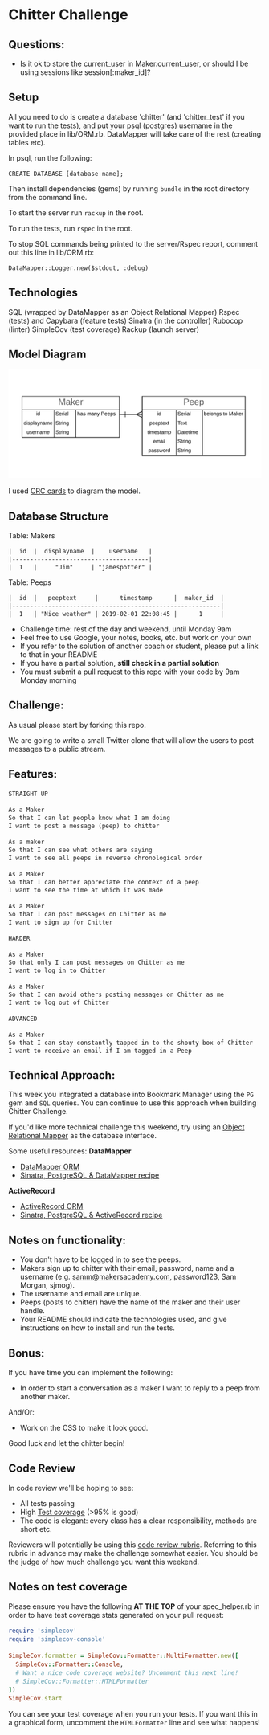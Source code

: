 
Chitter Challenge
=================

## Questions:

- Is it ok to store the current_user in Maker.current_user, or should I be using sessions like session[:maker_id]?

## Setup

All you need to do is create a database 'chitter' (and 'chitter_test' if you want to run the tests), and put your psql (postgres) username in the provided place in lib/ORM.rb. DataMapper will take care of the rest (creating tables etc).

In psql, run the following:

```
CREATE DATABASE [database name];
```

Then install dependencies (gems) by running `bundle` in the root directory from the command line.

To start the server run `rackup` in the root.

To run the tests, run `rspec` in the root.

To stop SQL commands being printed to the server/Rspec report, comment out this line in lib/ORM.rb:
```
DataMapper::Logger.new($stdout, :debug)
```

## Technologies

SQL (wrapped by DataMapper as an Object Relational Mapper)
Rspec (tests) and Capybara (feature tests)
Sinatra (in the controller)
Rubocop (linter)
SimpleCov (test coverage)
Rackup (launch server)

## Model Diagram

![One Maker has many Peeps](img/model_diagram.png)

I used [CRC cards](http://agilemodeling.com/artifacts/crcModel.htm) to diagram the model.

## Database Structure

Table: Makers
```
|  id  |  displayname  |    username   |
|--------------------------------------|
|  1   |     "Jim"     | "jamespotter" |
```
Table: Peeps
```
|  id  |   peeptext     |      timestamp      |  maker_id  |
|----------------------------------------------------------|
|  1   | "Nice weather" | 2019-02-01 22:08:45 |      1     |
```


* Challenge time: rest of the day and weekend, until Monday 9am
* Feel free to use Google, your notes, books, etc. but work on your own
* If you refer to the solution of another coach or student, please put a link to that in your README
* If you have a partial solution, **still check in a partial solution**
* You must submit a pull request to this repo with your code by 9am Monday morning

Challenge:
-------

As usual please start by forking this repo.

We are going to write a small Twitter clone that will allow the users to post messages to a public stream.

Features:
-------

```
STRAIGHT UP

As a Maker
So that I can let people know what I am doing  
I want to post a message (peep) to chitter

As a maker
So that I can see what others are saying  
I want to see all peeps in reverse chronological order

As a Maker
So that I can better appreciate the context of a peep
I want to see the time at which it was made

As a Maker
So that I can post messages on Chitter as me
I want to sign up for Chitter

HARDER

As a Maker
So that only I can post messages on Chitter as me
I want to log in to Chitter

As a Maker
So that I can avoid others posting messages on Chitter as me
I want to log out of Chitter

ADVANCED

As a Maker
So that I can stay constantly tapped in to the shouty box of Chitter
I want to receive an email if I am tagged in a Peep
```

Technical Approach:
-----

This week you integrated a database into Bookmark Manager using the `PG` gem and `SQL` queries. You can continue to use this approach when building Chitter Challenge.

If you'd like more technical challenge this weekend, try using an [Object Relational Mapper](https://en.wikipedia.org/wiki/Object-relational_mapping) as the database interface.

Some useful resources:
**DataMapper**
- [DataMapper ORM](https://datamapper.org/)
- [Sinatra, PostgreSQL & DataMapper recipe](http://recipes.sinatrarb.com/p/databases/postgresql-datamapper)

**ActiveRecord**
- [ActiveRecord ORM](https://guides.rubyonrails.org/active_record_basics.html)
- [Sinatra, PostgreSQL & ActiveRecord recipe](http://recipes.sinatrarb.com/p/databases/postgresql-activerecord?#article)


Notes on functionality:
------

* You don't have to be logged in to see the peeps.
* Makers sign up to chitter with their email, password, name and a username (e.g. samm@makersacademy.com, password123, Sam Morgan, sjmog).
* The username and email are unique.
* Peeps (posts to chitter) have the name of the maker and their user handle.
* Your README should indicate the technologies used, and give instructions on how to install and run the tests.

Bonus:
-----

If you have time you can implement the following:

* In order to start a conversation as a maker I want to reply to a peep from another maker.

And/Or:

* Work on the CSS to make it look good.

Good luck and let the chitter begin!

Code Review
-----------

In code review we'll be hoping to see:

* All tests passing
* High [Test coverage](https://github.com/makersacademy/course/blob/master/pills/test_coverage.md) (>95% is good)
* The code is elegant: every class has a clear responsibility, methods are short etc.

Reviewers will potentially be using this [code review rubric](docs/review.md).  Referring to this rubric in advance may make the challenge somewhat easier.  You should be the judge of how much challenge you want this weekend.

Notes on test coverage
----------------------

Please ensure you have the following **AT THE TOP** of your spec_helper.rb in order to have test coverage stats generated
on your pull request:

```ruby
require 'simplecov'
require 'simplecov-console'

SimpleCov.formatter = SimpleCov::Formatter::MultiFormatter.new([
  SimpleCov::Formatter::Console,
  # Want a nice code coverage website? Uncomment this next line!
  # SimpleCov::Formatter::HTMLFormatter
])
SimpleCov.start
```

You can see your test coverage when you run your tests. If you want this in a graphical form, uncomment the `HTMLFormatter` line and see what happens!
